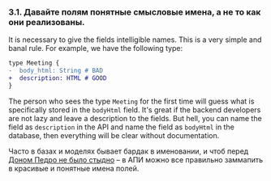 ### <a name="rule-3.1"></a> 3.1. Давайте полям понятные смысловые имена, а не то как они реализованы.

It is necessary to give the fields intelligible names. This is a very simple and banal rule. For example, we have the following type:

```diff
type Meeting {
-  body_html: String # BAD
+  description: HTML # GOOD
}
```

The person who sees the type `Meeting` for the first time will guess what is specifically stored in the `bodyHtml` field. It's great if the backend developers are not lazy and leave a description to the fields. But hell, you can name the field as `description` in the API and name the field as `bodyHtml` in the database, then everything will be clear without documentation.

Часто в базах и моделях бывает бардак в именовании, и чтоб перед [Доном Педро не было стыдно](https://pikabu.ru/story/anekdot_3660462) – в АПИ можно все правильно заммапить в красивые и понятные имена полей.